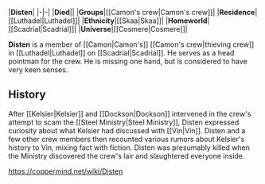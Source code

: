 |**Disten**|
|-|-|
|**Died**||
|**Groups**|[[Camon's crew\|Camon's crew]]|
|**Residence**|[[Luthadel\|Luthadel]]|
|**Ethnicity**|[[Skaa\|Skaa]]|
|**Homeworld**|[[Scadrial\|Scadrial]]|
|**Universe**|[[Cosmere\|Cosmere]]|

**Disten** is a member of [[Camon\|Camon's]] [[Camon's crew\|thieving crew]] in [[Luthadel\|Luthadel]] on [[Scadrial\|Scadrial]]. He serves as a head pointman for the crew. He is missing one hand, but is considered to have very keen senses.

## History
After [[Kelsier\|Kelsier]] and [[Dockson\|Dockson]] intervened in the crew's attempt to scam the [[Steel Ministry\|Steel Ministry]], Disten expressed curiosity about what Kelsier had discussed with [[Vin\|Vin]]. Disten and a few other crew members then recounted various rumors about Kelsier's history to Vin, mixing fact with fiction.
Disten was presumably killed when the Ministry discovered the crew's lair and slaughtered everyone inside.



https://coppermind.net/wiki/Disten